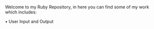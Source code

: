 Welcome to my Ruby Repository, in here you can find some of my work which includes:

  • User Input and Output
